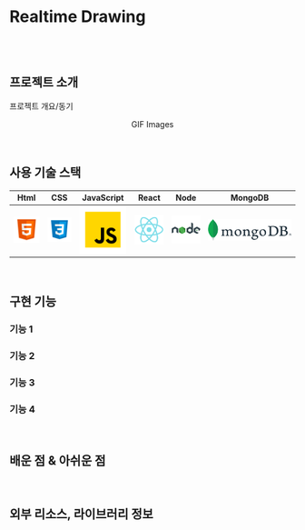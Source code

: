# Realtime Drawing

<p align="center">
  <br>
<!--   <img/> -->
  <br>
</p>

## 프로젝트 소개

<p align="justify">
프로젝트 개요/동기
</p>

<p align="center">
GIF Images
</p>

<br>

## 사용 기술 스택

|   Html  |  CSS   | JavaScript |   React   |   Node  |    MongoDB   |
| :-----: | :----: | :--------: |  :------: | :-----: |    :-----:   |
| ![html] | ![css] |   ![js]    |  ![react] | ![node] |  ![mongodb]  |

<br>


## 구현 기능

### 기능 1

### 기능 2

### 기능 3

### 기능 4

<br>

## 배운 점 & 아쉬운 점

<p align="justify">

</p>

<br>

## 외부 리소스, 라이브러리 정보

<!-- ## 라이센스

MIT &copy; [NoHack](mailto:lbjp114@gmail.com)
-->

<!-- Stack Icon Refernces -->

[html]: /icon/html.svg
[css]: /icon/css.svg
[js]: /icon/javascript.svg
[react]: /icon/react.svg
[node]: /icon/node.svg
[mongodb]: /icon/mongodb.svg
